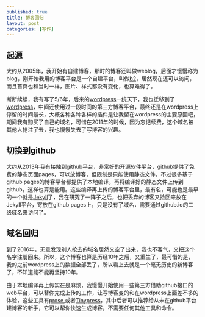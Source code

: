 ```yaml
---
published: true
title: 博客回归
layout: post
categories: [写作]
---
```

## 起源
大约从2005年，我开始有自建博客，那时的博客还叫做weblog，后面才慢慢称为blog，刚开始我用的博客平台是一个自建平台，叫做[b2](http://cafelog.com/)，居然现在还可以访问，而且首页也和当时一样，图片、样式都没有变化，也算难得了。

断断续续，我有写了5/6年，后来的[wordpress](https://wordpress.com)一统天下，我也迁移到了[wordpress](https://wordpress.com)，中间还使用过一段时间的第三方博客平台，最终还是在wordpress上停留的时间最长，大概各种各种各样的插件是让我留在wordpress的主要原因吧，期间我有购买了自己的域名，可惜在2011年的时候，因为忘记续费，这个域名被其他人抢注了去，我也慢慢失去了写博客的兴趣。

## 切换到github
大约从2013年我有接触到github平台，非常好的开源软件平台，github提供了免费的静态页面pages，可以放博客，但限制是只能使用静态文件，不过很多基于github pages的博客平台都提供了本地编译，再将编译好的静态文件上传到github，这样也算是能用。这些编译再上传的博客平台里，最有名，可能也是最早的一个就是[Jekyll](https://github.com/jekyll/jekyll)了，我在研究了一阵子之后，也把丢弃的博客又捡回来放在Jekyll平台，寄放在github pages上，只是没有了域名，需要通过github.io的二级域名来访问了。

## 域名回归
到了2016年，无意发现别人抢去的域名居然又空了出来，我也不客气，又把这个名字注册回来。所以，这个博客也算是历经10年之后，又重生了，最可惜的是，我的之前wordpress上的数据全部丢了，所以看上去就是一个毫无历史的新博客了，不知道能不能再坚持10年。

由于本地编译再上传实在是麻烦，我慢慢开始使用一些第三方借助github接口的web平台，可以替你完成上传的工作，让写博客变的和在wordpress上面差不多的体验，这些工具有[prose](http://prose.io),或者[Tinypress](http://tinypress.co)，其中后者可以推荐给从未在github平台建博客的新手，它可以帮你快速生成博客，不需要任何其他工具和命令。